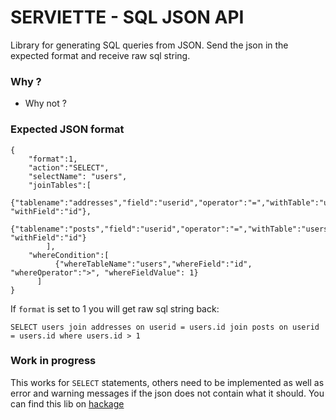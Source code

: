 # SERVIETTE - SQL JSON API 
  Library for generating SQL queries from JSON. 
  Send the json in the expected format and receive raw sql string.
### Why ?
- Why not ?

### Expected JSON format
````
{
	"format":1,
    "action":"SELECT",
    "selectName": "users",
    "joinTables":[
    	  {"tablename":"addresses","field":"userid","operator":"=","withTable":"users", "withField":"id"},
          {"tablename":"posts","field":"userid","operator":"=","withTable":"users", "withField":"id"}
    	],
    "whereCondition":[
          {"whereTableName":"users","whereField":"id", "whereOperator":">", "whereFieldValue": 1}
      ]
}
````

If `format` is set to 1 you will get raw sql string back:

````
SELECT users join addresses on userid = users.id join posts on userid = users.id where users.id > 1
````

### Work in progress
This works for `SELECT` statements, others need to be implemented as well as error and warning messages if the json does not contain what it should. 
You can find this lib on [hackage](https://hackage.haskell.org/package/serviette)

